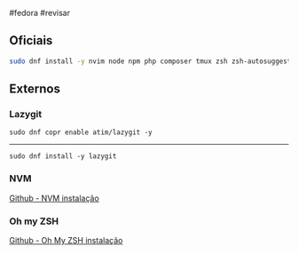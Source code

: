 #fedora #revisar 

## Oficiais
```sh
sudo dnf install -y nvim node npm php composer tmux zsh zsh-autosuggestions lsd bat zoxide podman-tui axel gnome-tweaks dconf-editor git-delta gem
```

## Externos

### Lazygit
```shell
sudo dnf copr enable atim/lazygit -y
```
---
```shell
sudo dnf install -y lazygit
```

### NVM
[Github - NVM instalação](https://github.com/nvm-sh/nvm?tab=readme-ov-file#installing-and-updating)
### Oh my ZSH
[Github - Oh My ZSH instalação](https://github.com/ohmyzsh/ohmyzsh?tab=readme-ov-file#basic-installation)
